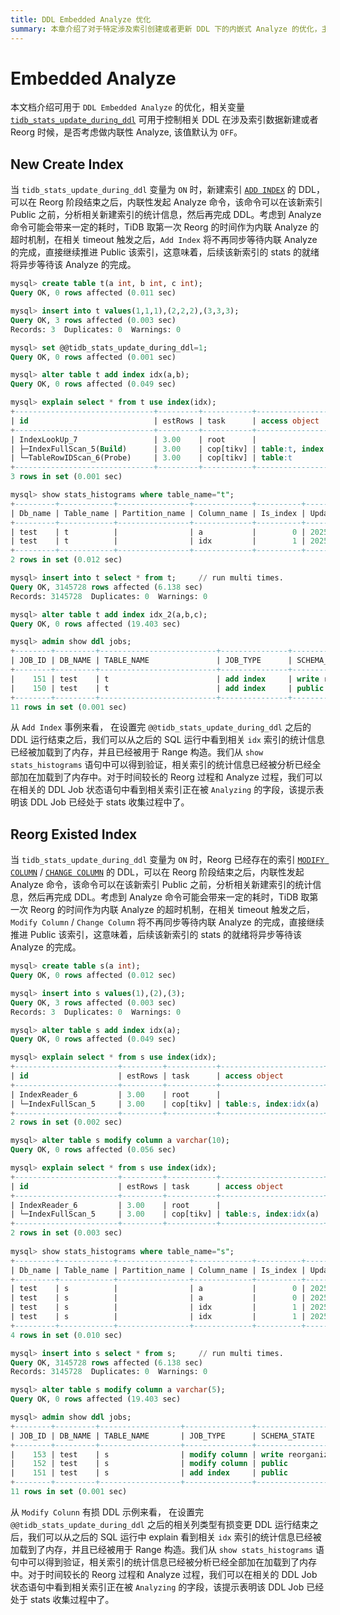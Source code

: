 ```yaml
---
title: DDL Embedded Analyze 优化
summary: 本章介绍了对于特定涉及索引创建或者更新 DDL 下的内嵌式 Analyze 的优化，主要包含了 [`ADD INDEX`](/sql-statements/sql-statement-add-index.md) 和 [`MODIFY COLUMN`](/sql-statements/sql-statement-modify-column.md) / [`CHANGE COLUMN`](/sql-statements/sql-statement-change-column.md)
---
```


# Embedded Analyze

本文档介绍可用于 `DDL Embedded Analyze` 的优化，相关变量  [`tidb_stats_update_during_ddl`](/system-variables.md#tidb_stats_update_during_ddl) 可用于控制相关 DDL 在涉及索引数据新建或者 Reorg 时候，是否考虑做内联性 Analyze, 该值默认为 `OFF`。

## New Create Index 

当 `tidb_stats_update_during_ddl` 变量为 `ON` 时，新建索引 [`ADD INDEX`](/sql-statements/sql-statement-add-index.md) 的 DDL，可以在 Reorg 阶段结束之后，内联性发起 Analyze 命令，该命令可以在该新索引 Public 之前，分析相关新建索引的统计信息，然后再完成 DDL。考虑到 Analyze 命令可能会带来一定的耗时，TiDB 取第一次 Reorg 的时间作为内联 Analyze 的超时机制，在相关 timeout 触发之后，`Add Index` 将不再同步等待内联 Analyze 的完成，直接继续推进 Public 该索引，这意味着，后续该新索引的 stats 的就绪将异步等待该 Analyze 的完成。

```sql
mysql> create table t(a int, b int, c int);
Query OK, 0 rows affected (0.011 sec)

mysql> insert into t values(1,1,1),(2,2,2),(3,3,3);
Query OK, 3 rows affected (0.003 sec)
Records: 3  Duplicates: 0  Warnings: 0

mysql> set @@tidb_stats_update_during_ddl=1;
Query OK, 0 rows affected (0.001 sec)

mysql> alter table t add index idx(a,b);
Query OK, 0 rows affected (0.049 sec)

mysql> explain select * from t use index(idx);
+-------------------------------+---------+-----------+--------------------------+------------------+
| id                            | estRows | task      | access object            | operator info    |
+-------------------------------+---------+-----------+--------------------------+------------------+
| IndexLookUp_7                 | 3.00    | root      |                          |                  |
| ├─IndexFullScan_5(Build)      | 3.00    | cop[tikv] | table:t, index:idx(a, b) | keep order:false |
| └─TableRowIDScan_6(Probe)     | 3.00    | cop[tikv] | table:t                  | keep order:false |
+-------------------------------+---------+-----------+--------------------------+------------------+
3 rows in set (0.001 sec)

mysql> show stats_histograms where table_name="t";
+---------+------------+----------------+-------------+----------+---------------------+----------------+------------+--------------+-------------+-------------+-----------------+----------------+----------------+---------------+
| Db_name | Table_name | Partition_name | Column_name | Is_index | Update_time         | Distinct_count | Null_count | Avg_col_size | Correlation | Load_status | Total_mem_usage | Hist_mem_usage | Topn_mem_usage | Cms_mem_usage |
+---------+------------+----------------+-------------+----------+---------------------+----------------+------------+--------------+-------------+-------------+-----------------+----------------+----------------+---------------+
| test    | t          |                | a           |        0 | 2025-10-29 00:07:25 |              3 |          0 |            1 |           1 | allLoaded   |             155 |              0 |            155 |             0 |
| test    | t          |                | idx         |        1 | 2025-10-29 00:07:25 |              3 |          0 |            0 |           0 | allLoaded   |             182 |              0 |            182 |             0 |
+---------+------------+----------------+-------------+----------+---------------------+----------------+------------+--------------+-------------+-------------+-----------------+----------------+----------------+---------------+
2 rows in set (0.012 sec)

mysql> insert into t select * from t;     // run multi times.
Query OK, 3145728 rows affected (6.138 sec)
Records: 3145728  Duplicates: 0  Warnings: 0

mysql> alter table t add index idx_2(a,b,c);
Query OK, 0 rows affected (19.403 sec)

mysql> admin show ddl jobs;
+--------+---------+--------------------------+---------------+----------------------+-----------+----------+-----------+----------------------------+----------------------------+----------------------------+---------+----------------------------------------+
| JOB_ID | DB_NAME | TABLE_NAME               | JOB_TYPE      | SCHEMA_STATE         | SCHEMA_ID | TABLE_ID | ROW_COUNT | CREATE_TIME                | START_TIME                 | END_TIME                   | STATE   | COMMENTS                               |
+--------+---------+--------------------------+---------------+----------------------+-----------+----------+-----------+----------------------------+----------------------------+----------------------------+---------+----------------------------------------+
|    151 | test    | t                        | add index     | write reorganization |         2 |      148 |   6291456 | 2025-10-29 00:14:47.181000 | 2025-10-29 00:14:47.183000 | NULL                       | running | analyzing, txn-merge, max_node_count=3 |
|    150 | test    | t                        | add index     | public               |         2 |      148 |         3 | 2025-10-29 00:07:25.492000 | 2025-10-29 00:07:25.494000 | 2025-10-29 00:07:25.534000 | synced  | txn-merge, max_node_count=3            |
+--------+---------+--------------------------+---------------+----------------------+-----------+----------+-----------+----------------------------+----------------------------+----------------------------+---------+----------------------------------------+
11 rows in set (0.001 sec)
```

从 `Add Index` 事例来看， 在设置完 `@@tidb_stats_update_during_ddl` 之后的 DDL 运行结束之后，我们可以从之后的 SQL 运行中看到相关 `idx` 索引的统计信息已经被加载到了内存，并且已经被用于 Range 构造。我们从 `show stats_histograms` 语句中可以得到验证，相关索引的统计信息已经被分析已经全部加在加载到了内存中。对于时间较长的 Reorg 过程和 Analyze 过程，我们可以在相关的 DDL Job 状态语句中看到相关索引正在被 `Analyzing` 的字段，该提示表明该 DDL Job 已经处于 stats 收集过程中了。


## Reorg Existed Index

当 `tidb_stats_update_during_ddl` 变量为 `ON` 时，Reorg 已经存在的索引 [`MODIFY COLUMN`](/sql-statements/sql-statement-modify-column.md) / [`CHANGE COLUMN`](/sql-statements/sql-statement-change-column.md) 的 DDL，可以在 Reorg 阶段结束之后，内联性发起 Analyze 命令，该命令可以在该新索引 Public 之前，分析相关新建索引的统计信息，然后再完成 DDL。考虑到 Analyze 命令可能会带来一定的耗时，TiDB 取第一次 Reorg 的时间作为内联 Analyze 的超时机制，在相关 timeout 触发之后，`Modify Column` / `Change Column` 将不再同步等待内联 Analyze 的完成，直接继续推进 Public 该索引，这意味着，后续该新索引的 stats 的就绪将异步等待该 Analyze 的完成。

```sql
mysql> create table s(a int);
Query OK, 0 rows affected (0.012 sec)

mysql> insert into s values(1),(2),(3);
Query OK, 3 rows affected (0.003 sec)
Records: 3  Duplicates: 0  Warnings: 0

mysql> alter table s add index idx(a);
Query OK, 0 rows affected (0.049 sec)

mysql> explain select * from s use index(idx);
+-----------------------+---------+-----------+-----------------------+-----------------------+
| id                    | estRows | task      | access object         | operator info         |
+-----------------------+---------+-----------+-----------------------+-----------------------+
| IndexReader_6         | 3.00    | root      |                       | index:IndexFullScan_5 |
| └─IndexFullScan_5     | 3.00    | cop[tikv] | table:s, index:idx(a) | keep order:false      |
+-----------------------+---------+-----------+-----------------------+-----------------------+
2 rows in set (0.002 sec)

mysql> alter table s modify column a varchar(10);
Query OK, 0 rows affected (0.056 sec)

mysql> explain select * from s use index(idx);
+-----------------------+---------+-----------+-----------------------+-----------------------+
| id                    | estRows | task      | access object         | operator info         |
+-----------------------+---------+-----------+-----------------------+-----------------------+
| IndexReader_6         | 3.00    | root      |                       | index:IndexFullScan_5 |
| └─IndexFullScan_5     | 3.00    | cop[tikv] | table:s, index:idx(a) | keep order:false      |
+-----------------------+---------+-----------+-----------------------+-----------------------+
2 rows in set (0.003 sec)
  
mysql> show stats_histograms where table_name="s";
+---------+------------+----------------+-------------+----------+---------------------+----------------+------------+--------------+-------------+-------------+-----------------+----------------+----------------+---------------+
| Db_name | Table_name | Partition_name | Column_name | Is_index | Update_time         | Distinct_count | Null_count | Avg_col_size | Correlation | Load_status | Total_mem_usage | Hist_mem_usage | Topn_mem_usage | Cms_mem_usage |
+---------+------------+----------------+-------------+----------+---------------------+----------------+------------+--------------+-------------+-------------+-----------------+----------------+----------------+---------------+
| test    | s          |                | a           |        0 | 2025-10-29 00:32:43 |              3 |          0 |          0.5 |           1 | allLoaded   |             155 |              0 |            155 |             0 |
| test    | s          |                | a           |        0 | 2025-10-29 00:32:43 |              3 |          0 |            1 |           1 | allLoaded   |             158 |              0 |            158 |             0 |
| test    | s          |                | idx         |        1 | 2025-10-29 00:32:43 |              3 |          0 |            0 |           0 | allLoaded   |             155 |              0 |            155 |             0 |
| test    | s          |                | idx         |        1 | 2025-10-29 00:32:43 |              3 |          0 |            0 |           0 | allLoaded   |             158 |              0 |            158 |             0 |
+---------+------------+----------------+-------------+----------+---------------------+----------------+------------+--------------+-------------+-------------+-----------------+----------------+----------------+---------------+
4 rows in set (0.010 sec)

mysql> insert into s select * from s;     // run multi times.
Query OK, 3145728 rows affected (6.138 sec)
Records: 3145728  Duplicates: 0  Warnings: 0

mysql> alter table s modify column a varchar(5);
Query OK, 0 rows affected (19.403 sec)

mysql> admin show ddl jobs;
+--------+---------+------------------+---------------+----------------------+-----------+----------+-----------+----------------------------+----------------------------+----------------------------+---------+-----------------------------+
| JOB_ID | DB_NAME | TABLE_NAME       | JOB_TYPE      | SCHEMA_STATE         | SCHEMA_ID | TABLE_ID | ROW_COUNT | CREATE_TIME                | START_TIME                 | END_TIME                   | STATE   | COMMENTS                    |
+--------+---------+------------------+---------------+----------------------+-----------+----------+-----------+----------------------------+----------------------------+----------------------------+---------+-----------------------------+
|    153 | test    | s                | modify column | write reorganization |         2 |      148 |  12582912 | 2025-10-29 00:26:49.240000 | 2025-10-29 00:26:49.244000 | NULL                       | running | analyzing                   |
|    152 | test    | s                | modify column | public               |         2 |      148 |  18874368 | 2025-10-29 00:24:35.386000 | 2025-10-29 00:24:35.387000 | 2025-10-29 00:25:01.071000 | synced  |                             |
|    151 | test    | s                | add index     | public               |         2 |      148 |   6291456 | 2025-10-29 00:14:47.181000 | 2025-10-29 00:14:47.183000 | 2025-10-29 00:15:06.581000 | synced  | txn-merge, max_node_count=3 |
+--------+---------+------------------+---------------+----------------------+-----------+----------+-----------+----------------------------+----------------------------+----------------------------+---------+-----------------------------+
11 rows in set (0.001 sec)
```
从 `Modify Colunn` 有损 DDL 示例来看， 在设置完 `@@tidb_stats_update_during_ddl` 之后的相关列类型有损变更 DDL 运行结束之后，我们可以从之后的 SQL 运行中 explain 看到相关 `idx` 索引的统计信息已经被加载到了内存，并且已经被用于 Range 构造。我们从 `show stats_histograms` 语句中可以得到验证，相关索引的统计信息已经被分析已经全部加在加载到了内存中。对于时间较长的 Reorg 过程和 Analyze 过程，我们可以在相关的 DDL Job 状态语句中看到相关索引正在被 `Analyzing` 的字段，该提示表明该 DDL Job 已经处于 stats 收集过程中了。
